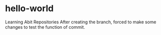 # hello-world
Learning Abit Repositories
After creating the branch, forced to make some changes to test the function of commit.
